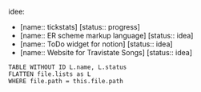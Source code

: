 idee:
-  [name:: tickstats] [status:: progress]
-  [name:: ER scheme markup language] [status:: idea]
-  [name:: ToDo widget for notion] [status:: idea]
-  [name:: Website for Travistate Songs] [status:: idea]


```dataview
TABLE WITHOUT ID L.name, L.status
FLATTEN file.lists as L
WHERE file.path = this.file.path
```

